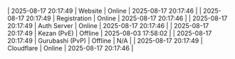 | 2025-08-17 20:17:49 | Website | Online | 2025-08-17 20:17:46 |
| 2025-08-17 20:17:49 | Registration | Online | 2025-08-17 20:17:46 |
| 2025-08-17 20:17:49 | Auth Server | Online | 2025-08-17 20:17:46 |
| 2025-08-17 20:17:49 | Kezan (PvE) | Offline | 2025-08-03 17:58:02 |
| 2025-08-17 20:17:49 | Gurubashi (PvP) | Offline | N/A |
| 2025-08-17 20:17:49 | Cloudflare | Online | 2025-08-17 20:17:46 |
